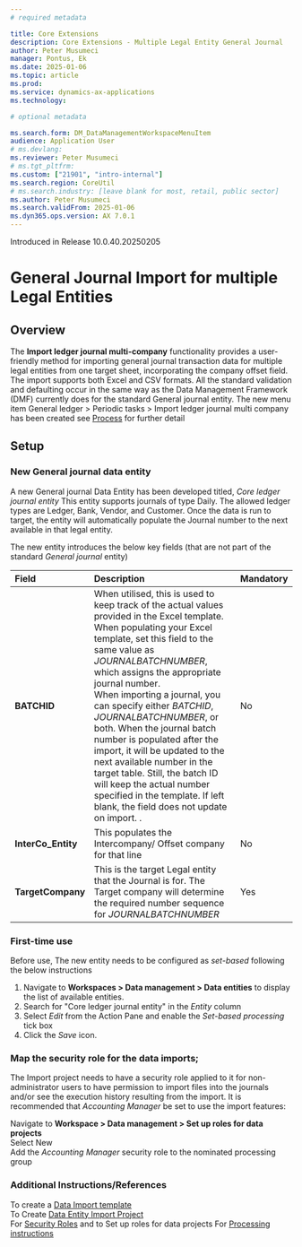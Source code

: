 ```yaml
---
# required metadata

title: Core Extensions
description: Core Extensions - Multiple Legal Entity General Journal
author: Peter Musumeci
manager: Pontus, Ek
ms.date: 2025-01-06
ms.topic: article
ms.prod: 
ms.service: dynamics-ax-applications
ms.technology: 

# optional metadata

ms.search.form: DM_DataManagementWorkspaceMenuItem
audience: Application User
# ms.devlang: 
ms.reviewer: Peter Musumeci
# ms.tgt_pltfrm: 
ms.custom: ["21901", "intro-internal"]
ms.search.region: CoreUtil
# ms.search.industry: [leave blank for most, retail, public sector]
ms.author: Peter Musumeci
ms.search.validFrom: 2025-01-06
ms.dyn365.ops.version: AX 7.0.1
---
```

Introduced in Release 10.0.40.20250205

# General Journal Import for multiple Legal Entities 
## Overview
The **Import ledger journal multi-company** functionality provides a user-friendly method for importing general journal transaction data for multiple legal entities from one target sheet, incorporating the  company offset field.  The import supports both Excel and CSV formats. All the standard validation and defaulting occur in the same way as the Data Management Framework (DMF) currently does for the standard General journal entity.  The new menu item General ledger > Periodic tasks > Import ledger journal multi company has been created see [Process](https://dxcanzproduct.github.io/DXC-Products-for-Microsoft-Business-Applications/CORE-EXTENSIONS/JOURNAL-IMPORTS/General-and-inventory-journal-import.html#process) for further detail

## Setup
### New General journal data entity
A new General journal Data Entity has been developed titled, *Core ledger journal entity*  This entity supports journals of type Daily. The allowed ledger types are Ledger, Bank, Vendor, and Customer. Once the data is run to target, the entity will automatically populate the Journal number to the next available in that legal entity.

The new entity introduces the below key fields (that are not part of the standard *General journal* entity)

|  **Field**  | **Description** |  **Mandatory** 
:---      |:---      |:---   
 **BATCHID** | When utilised, this is used to keep track of the actual values provided in the Excel template. When populating your Excel template, set this field to the same value as *JOURNALBATCHNUMBER*, which assigns the appropriate journal number. <br>When importing a journal, you can specify either *BATCHID*, *JOURNALBATCHNUMBER*, or both. When the journal batch number is populated after the import, it will be updated to the next available number in the target table. Still, the batch ID will keep the actual number specified in the template. If left blank, the field does not update on import. .| No|
**InterCo_Entity** |This populates the Intercompany/ Offset company for that line |No|
**TargetCompany** |This is the target Legal entity that the Journal is for.  The Target company will determine the required number sequence for *JOURNALBATCHNUMBER* |Yes|


### First-time use
Before use, The new entity needs to be configured as *set-based* following the below instructions

1. Navigate to **Workspaces > Data management > Data entities** to display the list of available entities.<br>
2. Search for "Core ledger journal entity" in the *Entity* column <br>
3. Select *Edit* from the Action Pane and enable the *Set-based processing* tick box <br>
4. Click the *Save* icon.

### Map the security role for the data imports;
The Import project needs to have a security role applied to it for non-administrator users to have permission to import files into the journals and/or see the execution history resulting from the import. It is recommended that *Accounting Manager* be set to use the import features:

Navigate to **Workspace > Data management > Set up roles for data projects** <br>
Select New <br>
Add the *Accounting Manager* security role to the nominated processing group <br>


### Additional Instructions/References 

To create a  [Data Import template](https://github.com/DXCANZProduct/DXC-Products-for-Microsoft-Business-Applications/blob/master/CORE-EXTENSIONS/JOURNAL-IMPORTS/General-and-inventory-journal-import.md#create-data-entity-file-templates)<br>
To Create [Data Entity Import Project](https://github.com/DXCANZProduct/DXC-Products-for-Microsoft-Business-Applications/blob/master/CORE-EXTENSIONS/JOURNAL-IMPORTS/General-and-inventory-journal-import.md#create-data-entity-import-project)<br>
For [Security Roles](https://github.com/DXCANZProduct/DXC-Products-for-Microsoft-Business-Applications/edit/master/CORE-EXTENSIONS/JOURNAL-IMPORTS/General-and-inventory-journal-import.md#security-roles) and to Set up roles for data projects
For [Processing instructions](https://dxcanzproduct.github.io/DXC-Products-for-Microsoft-Business-Applications/CORE-EXTENSIONS/JOURNAL-IMPORTS/General-and-inventory-journal-import.html#process)

